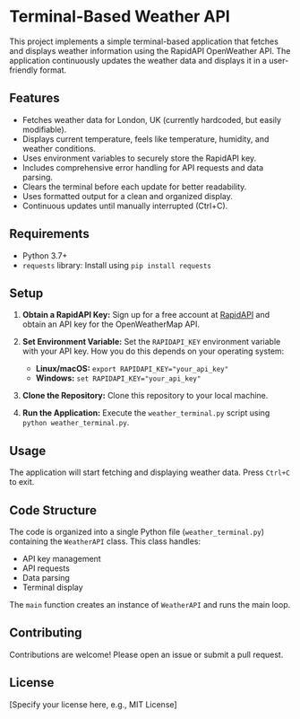# Terminal-Based Weather API

This project implements a simple terminal-based application that fetches and displays weather information using the RapidAPI OpenWeather API.  The application continuously updates the weather data and displays it in a user-friendly format.

## Features

* Fetches weather data for London, UK (currently hardcoded, but easily modifiable).
* Displays current temperature, feels like temperature, humidity, and weather conditions.
* Uses environment variables to securely store the RapidAPI key.
* Includes comprehensive error handling for API requests and data parsing.
* Clears the terminal before each update for better readability.
* Uses formatted output for a clean and organized display.
* Continuous updates until manually interrupted (Ctrl+C).

## Requirements

* Python 3.7+
* `requests` library:  Install using `pip install requests`

## Setup

1. **Obtain a RapidAPI Key:** Sign up for a free account at [RapidAPI](https://rapidapi.com/) and obtain an API key for the OpenWeatherMap API.

2. **Set Environment Variable:** Set the `RAPIDAPI_KEY` environment variable with your API key.  How you do this depends on your operating system:

   * **Linux/macOS:** `export RAPIDAPI_KEY="your_api_key"`
   * **Windows:** `set RAPIDAPI_KEY="your_api_key"`

3. **Clone the Repository:** Clone this repository to your local machine.

4. **Run the Application:** Execute the `weather_terminal.py` script using `python weather_terminal.py`.

## Usage

The application will start fetching and displaying weather data.  Press `Ctrl+C` to exit.

## Code Structure

The code is organized into a single Python file (`weather_terminal.py`) containing the `WeatherAPI` class.  This class handles:

* API key management
* API requests
* Data parsing
* Terminal display

The `main` function creates an instance of `WeatherAPI` and runs the main loop.

## Contributing

Contributions are welcome! Please open an issue or submit a pull request.

## License

[Specify your license here, e.g., MIT License]
